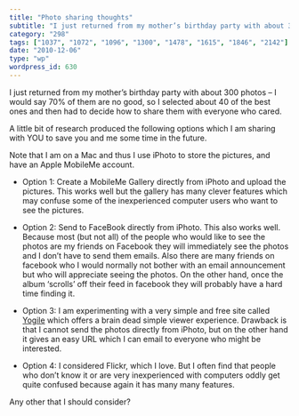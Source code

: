```yaml
---
title: "Photo sharing thoughts"
subtitle: "I just returned from my mother’s birthday party with about 300 photos – I would say 70% of them are ..."
category: "298"
tags: ["1037", "1072", "1096", "1300", "1478", "1615", "1846", "2142"]
date: "2010-12-06"
type: "wp"
wordpress_id: 630
---
```

I just returned from my mother’s birthday party with about 300 photos – I would say 70% of them are no good, so I selected about 40 of the best ones and then had to decide how to share them with everyone who cared.

A little bit of research produced the following options which I am sharing with YOU to save you and me some time in the future.

Note that I am on a Mac and thus I use iPhoto to store the pictures, and have an Apple MobileMe account.

- Option 1: Create a MobileMe Gallery directly from iPhoto and upload the pictures. This works well but the gallery has many clever features which may confuse some of the inexperienced computer users who want to see the pictures.

- Option 2: Send to FaceBook directly from iPhoto. This also works well. Because most (but not all) of the people who would like to see the photos are my friends on Facebook they will immediately see the photos and I don’t have to send them emails. Also there are many friends on facebook who I would normally not bother with an email announcement but who will appreciate seeing the photos. On the other hand, once the album ‘scrolls’ off their feed in facebook they will probably have a hard time finding it. 

- Option 3: I am experimenting with a very simple and free site called [Yogile](http://www.yogile.com) which offers a brain dead simple viewer experience. Drawback is that I cannot send the photos directly from iPhoto, but on the other hand it gives an easy URL which I can email to everyone who might be interested.

- Option 4: I considered Flickr, which I love. But I often find that people who don’t know it or are very inexperienced with computers oddly get quite confused because again it has many many features.

Any other that I should consider?
